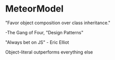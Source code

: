 # MeteorModel


"Favor object composition over class inheritance."

-The Gang of Four, "Design Patterns"


"Always bet on JS" - Eric Elliot

Object-literal outperforms everything else
